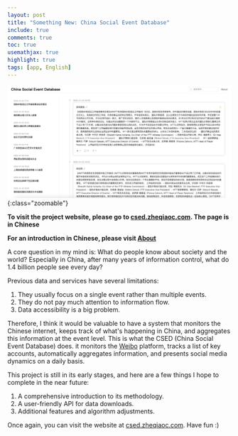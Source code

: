 ```yaml
---
layout: post
title: "Something New: China Social Event Database"
include: true
comments: true
toc: true
usemathjax: true
highlight: true
tags: [app, English]
---
```

![csed](/assets/csed.png){:class="zoomable"}


<div class="emphasis-box" markdown="1">

**To visit the project website, please go to [csed.zheqiaoc.com](https://csed.zheqiaoc.com). The page is in Chinese**

**For an introduction in Chinese, please visit [About](https://csed.zheqiaoc.com/about)**

</div>

A core question in my mind is: What do people know about society and the world? Especially in China, after many years of information control, what do 1.4 billion people see every day?

Previous data and services have several limitations:

1. They usually focus on a single event rather than multiple events.
2. They do not pay much attention to information flow.
3. Data accessibility is a big problem.

Therefore, I think it would be valuable to have a system that monitors the Chinese internet, keeps track of what's happening in China, and aggregates this information at the event level. This is what the CSED (China Social Event Database) does. it monitors the [Weibo](https://weibo.com/) platform, tracks a list of key accounts, automatically aggregates information, and presents social media dynamics on a daily basis.

This project is still in its early stages, and here are a few things I hope to complete in the near future:

1. A comprehensive introduction to its methodology.
2. A user-friendly API for data downloads.
3. Additional features and algorithm adjustments.

Once again, you can visit the website at [csed.zheqiaoc.com](https://csed.zheqiaoc.com). Have fun :)